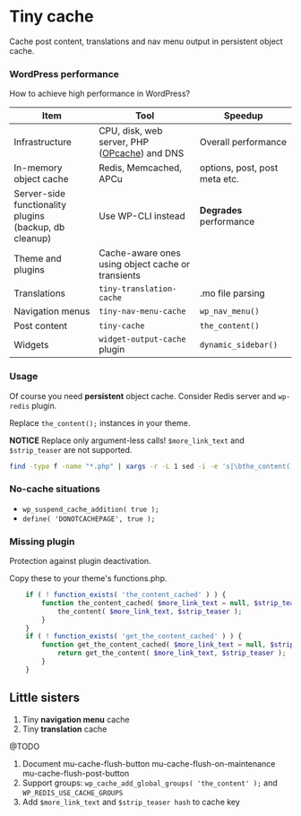 # Tiny cache

Cache post content, translations and nav menu output in persistent object cache.

### WordPress performance

How to achieve high performance in WordPress?

| Item                          | Tool                               | Speedup                       |
| ----------------------------- | ---------------------------------- | ----------------------------- |
| Infrastructure                | CPU, disk, web server, PHP ([OPcache](http://php.net/manual/en/opcache.configuration.php#ini.opcache.validate-timestamps)) and DNS | Overall performance           |
| In-memory object cache        | Redis, Memcached, APCu             | options, post, post meta etc. |
| Server-side functionality plugins<br> (backup, db cleanup) | Use WP-CLI instead | **Degrades** performance |
| Theme and plugins             | Cache-aware ones using object cache or transients |                |
| Translations                  | `tiny-translation-cache`           | .mo file parsing              |
| Navigation menus              | `tiny-nav-menu-cache`              | `wp_nav_menu()`               |
| Post content                  | `tiny-cache`                       | `the_content()`               |
| Widgets                       | `widget-output-cache` plugin       | `dynamic_sidebar()`           |

### Usage

Of course you need **persistent** object cache. Consider Redis server and `wp-redis` plugin.

Replace `the_content();` instances in your theme.

**NOTICE** Replace only argument-less calls! `$more_link_text` and `$strip_teaser` are not supported.

```bash
find -type f -name "*.php" | xargs -r -L 1 sed -i -e 's|\bthe_content();|the_content_cached();|g'
```

### No-cache situations

- `wp_suspend_cache_addition( true );`
- `define( 'DONOTCACHEPAGE', true );`

### Missing plugin

Protection against plugin deactivation.

Copy these to your theme's functions.php.

```php
    if ( ! function_exists( 'the_content_cached' ) ) {
        function the_content_cached( $more_link_text = null, $strip_teaser = false ) {
            the_content( $more_link_text, $strip_teaser );
        }
    }
    if ( ! function_exists( 'get_the_content_cached' ) ) {
        function get_the_content_cached( $more_link_text = null, $strip_teaser = false ) {
            return get_the_content( $more_link_text, $strip_teaser );
        }
    }
```

## Little sisters

1. Tiny **navigation menu** cache
1. Tiny **translation** cache

@TODO

1. Document mu-cache-flush-button mu-cache-flush-on-maintenance mu-cache-flush-post-button
1. Support groups: `wp_cache_add_global_groups( 'the_content' );` and `WP_REDIS_USE_CACHE_GROUPS`
1. Add `$more_link_text` and `$strip_teaser hash` to cache key
